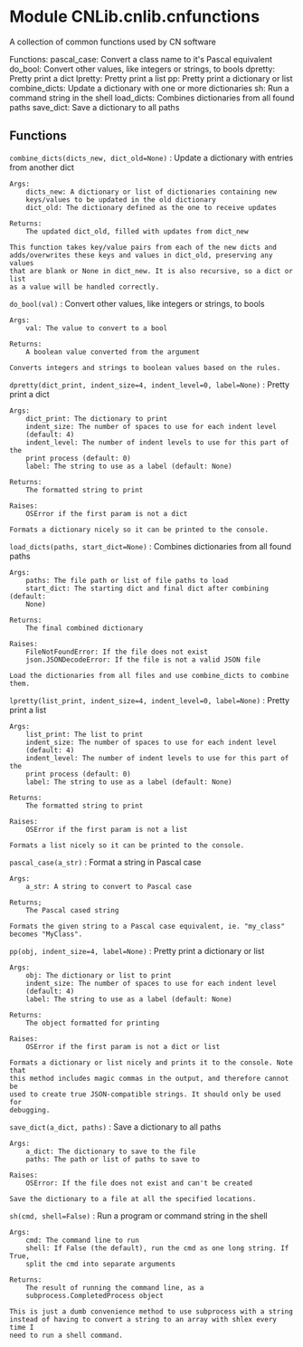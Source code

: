 Module CNLib.cnlib.cnfunctions
==============================
A collection of common functions used by CN software

Functions:
    pascal_case: Convert a class name to it's Pascal equivalent
    do_bool: Convert other values, like integers or strings, to bools
    dpretty: Pretty print a dict
    lpretty: Pretty print a list
    pp: Pretty print a dictionary or list
    combine_dicts: Update a dictionary with one or more dictionaries
    sh: Run a command string in the shell
    load_dicts: Combines dictionaries from all found paths
    save_dict: Save a dictionary to all paths

Functions
---------

`combine_dicts(dicts_new, dict_old=None)`
:   Update a dictionary with entries from another dict
    
    Args:
        dicts_new: A dictionary or list of dictionaries containing new
        keys/values to be updated in the old dictionary
        dict_old: The dictionary defined as the one to receive updates
    
    Returns:
        The updated dict_old, filled with updates from dict_new
    
    This function takes key/value pairs from each of the new dicts and
    adds/overwrites these keys and values in dict_old, preserving any values
    that are blank or None in dict_new. It is also recursive, so a dict or list
    as a value will be handled correctly.

`do_bool(val)`
:   Convert other values, like integers or strings, to bools
    
    Args:
        val: The value to convert to a bool
    
    Returns:
        A boolean value converted from the argument
    
    Converts integers and strings to boolean values based on the rules.

`dpretty(dict_print, indent_size=4, indent_level=0, label=None)`
:   Pretty print a dict
    
    Args:
        dict_print: The dictionary to print
        indent_size: The number of spaces to use for each indent level
        (default: 4)
        indent_level: The number of indent levels to use for this part of the
        print process (default: 0)
        label: The string to use as a label (default: None)
    
    Returns:
        The formatted string to print
    
    Raises:
        OSError if the first param is not a dict
    
    Formats a dictionary nicely so it can be printed to the console.

`load_dicts(paths, start_dict=None)`
:   Combines dictionaries from all found paths
    
    Args:
        paths: The file path or list of file paths to load
        start_dict: The starting dict and final dict after combining (default:
        None)
    
    Returns:
        The final combined dictionary
    
    Raises:
        FileNotFoundError: If the file does not exist
        json.JSONDecodeError: If the file is not a valid JSON file
    
    Load the dictionaries from all files and use combine_dicts to combine them.

`lpretty(list_print, indent_size=4, indent_level=0, label=None)`
:   Pretty print a list
    
    Args:
        list_print: The list to print
        indent_size: The number of spaces to use for each indent level
        (default: 4)
        indent_level: The number of indent levels to use for this part of the
        print process (default: 0)
        label: The string to use as a label (default: None)
    
    Returns:
        The formatted string to print
    
    Raises:
        OSError if the first param is not a list
    
    Formats a list nicely so it can be printed to the console.

`pascal_case(a_str)`
:   Format a string in Pascal case
    
    Args:
        a_str: A string to convert to Pascal case
    
    Returns;
        The Pascal cased string
    
    Formats the given string to a Pascal case equivalent, ie. "my_class"
    becomes "MyClass".

`pp(obj, indent_size=4, label=None)`
:   Pretty print a dictionary or list
    
    Args:
        obj: The dictionary or list to print
        indent_size: The number of spaces to use for each indent level
        (default: 4)
        label: The string to use as a label (default: None)
    
    Returns:
        The object formatted for printing
    
    Raises:
        OSError if the first param is not a dict or list
    
    Formats a dictionary or list nicely and prints it to the console. Note that
    this method includes magic commas in the output, and therefore cannot be
    used to create true JSON-compatible strings. It should only be used for
    debugging.

`save_dict(a_dict, paths)`
:   Save a dictionary to all paths
    
    Args:
        a_dict: The dictionary to save to the file
        paths: The path or list of paths to save to
    
    Raises:
        OSError: If the file does not exist and can't be created
    
    Save the dictionary to a file at all the specified locations.

`sh(cmd, shell=False)`
:   Run a program or command string in the shell
    
    Args:
        cmd: The command line to run
        shell: If False (the default), run the cmd as one long string. If True,
        split the cmd into separate arguments
    
    Returns:
        The result of running the command line, as a
        subprocess.CompletedProcess object
    
    This is just a dumb convenience method to use subprocess with a string
    instead of having to convert a string to an array with shlex every time I
    need to run a shell command.